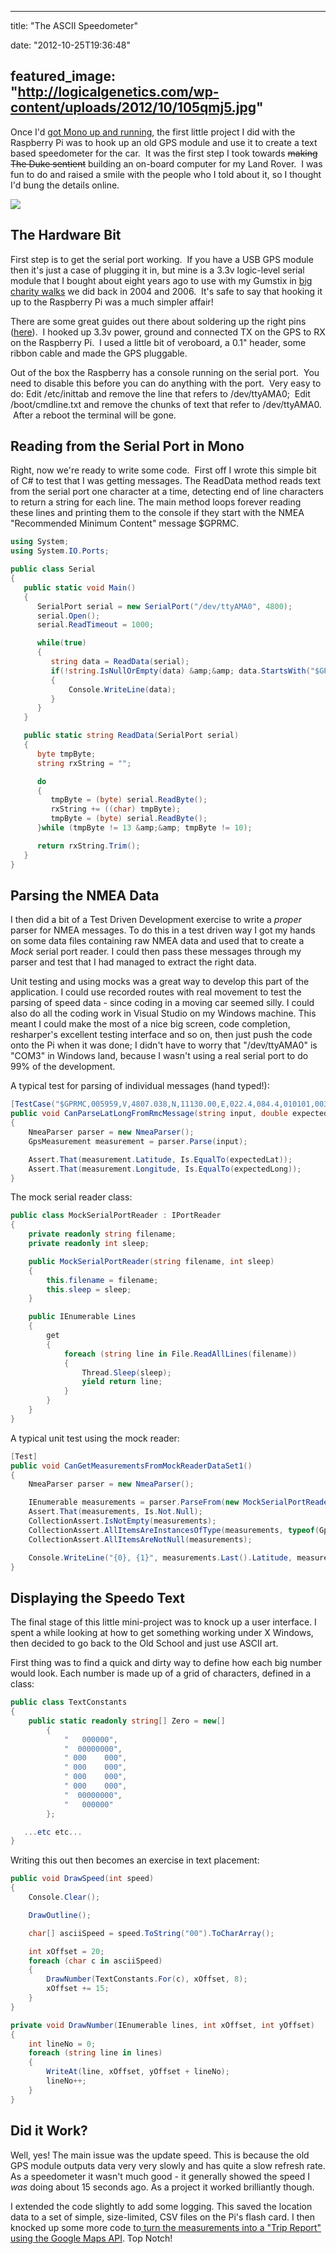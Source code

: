 
---
title: "The ASCII Speedometer"

date: "2012-10-25T19:36:48"

featured_image: "http://logicalgenetics.com/wp-content/uploads/2012/10/105qmj5.jpg"
---


Once I'd <a href="http://logicalgenetics.com/raspberry-pi-and-mono-hello-world/">got Mono up and running</a>, the first little project I did with the Raspberry Pi was to hook up an old GPS module and use it to create a text based speedometer for the car.  It was the first step I took towards <span style="text-decoration: line-through;">making The Duke sentient</span> building an on-board computer for my Land Rover.  I was fun to do and raised a smile with the people who I told about it, so I thought I'd bung the details online.

<a href="/images/the-ascii-speedometer/105qmj5.jpg"><img src="/images/the-ascii-speedometer/105qmj5.jpg"/></a>

## The Hardware Bit
First step is to get the serial port working.  If you have a USB GPS module then it's just a case of plugging it in, but mine is a 3.3v logic-level serial module that I bought about eight years ago to use with my Gumstix in <a href="http://logicalgenetics.com/longwalk/index.php">big charity walks</a> we did back in 2004 and 2006.  It's safe to say that hooking it up to the Raspberry Pi was a much simpler affair!

There are some great guides out there about soldering up the right pins (<a href="http://benosteen.wordpress.com/2012/04/24/raspberry-pis-onboard-serial-connection/">here</a>).  I hooked up 3.3v power, ground and connected TX on the GPS to RX on the Raspberry Pi.  I used a little bit of veroboard, a 0.1" header, some ribbon cable and made the GPS pluggable.

Out of the box the Raspberry has a console running on the serial port.  You need to disable this before you can do anything with the port.  Very easy to do: Edit /etc/inittab and remove the line that refers to /dev/ttyAMA0;  Edit /boot/cmdline.txt and remove the chunks of text that refer to /dev/ttyAMA0.  After a reboot the terminal will be gone.
## Reading from the Serial Port in Mono
Right, now we're ready to write some code.  First off I wrote this simple bit of C# to test that I was getting messages. The ReadData method reads text from the serial port one character at a time, detecting end of line characters to return a string for each line. The main method loops forever reading these lines and printing them to the console if they start with the NMEA "Recommended Minimum Content" message $GPRMC.
```csharp
using System;
using System.IO.Ports;

public class Serial
{
   public static void Main()
   {
      SerialPort serial = new SerialPort("/dev/ttyAMA0", 4800);
      serial.Open();
      serial.ReadTimeout = 1000;

      while(true)
      {
         string data = ReadData(serial);
         if(!string.IsNullOrEmpty(data) &amp;&amp; data.StartsWith("$GPRMC"))
         {
             Console.WriteLine(data);
         }
      }
   }

   public static string ReadData(SerialPort serial)
   {
      byte tmpByte;
      string rxString = "";

      do
      {
         tmpByte = (byte) serial.ReadByte();
         rxString += ((char) tmpByte);
         tmpByte = (byte) serial.ReadByte();
      }while (tmpByte != 13 &amp;&amp; tmpByte != 10);

      return rxString.Trim();
   }
}

```

## Parsing the NMEA Data
I then did a bit of a Test Driven Development exercise to write a *proper* parser for NMEA messages. To do this in a test driven way I got my hands on some data files containing raw NMEA data and used that to create a *Mock* serial port reader. I could then pass these messages through my parser and test that I had managed to extract the right data.

Unit testing and using mocks was a great way to develop this part of the application. I could use recorded routes with real movement to test the parsing of speed data - since coding in a moving car seemed silly. I could also do all the coding work in Visual Studio on my Windows machine. This meant I could make the most of a nice big screen, code completion, resharper's excellent testing interface and so on, then just push the code onto the Pi when it was done; I didn't have to worry that "/dev/ttyAMA0" is "COM3" in Windows land, because I wasn't using a real serial port to do 99% of the development.

A typical test for parsing of individual messages (hand typed!):
```csharp
[TestCase("$GPRMC,005959,V,4807.038,N,11130.00,E,022.4,084.4,010101,003.1,W*4E", 48.1173, 111.5)]
public void CanParseLatLongFromRmcMessage(string input, double expectedLat, double expectedLong)
{
    NmeaParser parser = new NmeaParser();
    GpsMeasurement measurement = parser.Parse(input);

    Assert.That(measurement.Latitude, Is.EqualTo(expectedLat));
    Assert.That(measurement.Longitude, Is.EqualTo(expectedLong));
}

```
The mock serial reader class:
```csharp
public class MockSerialPortReader : IPortReader
{
    private readonly string filename;
    private readonly int sleep;

    public MockSerialPortReader(string filename, int sleep)
    {
        this.filename = filename;
        this.sleep = sleep;
    }

    public IEnumerable Lines
    {
        get
        {
            foreach (string line in File.ReadAllLines(filename))
            {
                Thread.Sleep(sleep);
                yield return line;
            }
        }
    }
}

```
A typical unit test using the mock reader:
```csharp
[Test]
public void CanGetMeasurementsFromMockReaderDataSet1()
{
    NmeaParser parser = new NmeaParser();

    IEnumerable measurements = parser.ParseFrom(new MockSerialPortReader(dataSet1, 0));
    Assert.That(measurements, Is.Not.Null);
    CollectionAssert.IsNotEmpty(measurements);
    CollectionAssert.AllItemsAreInstancesOfType(measurements, typeof(GpsMeasurement));
    CollectionAssert.AllItemsAreNotNull(measurements);

    Console.WriteLine("{0}, {1}", measurements.Last().Latitude, measurements.Last().Longitude);
}

```

## Displaying the Speedo Text
The final stage of this little mini-project was to knock up a user interface. I spent a while looking at how to get something working under X Windows, then decided to go back to the Old School and just use ASCII art.

First thing was to find a quick and dirty way to define how each big number would look. Each number is made up of a grid of characters, defined in a class:
```csharp
public class TextConstants
{
    public static readonly string[] Zero = new[]
        {
            "   000000",
            "  00000000",
            " 000    000",
            " 000    000",
            " 000    000",
            " 000    000",
            "  00000000",
            "   000000"
        };

   ...etc etc...
}

```
Writing this out then becomes an exercise in text placement:
```csharp
public void DrawSpeed(int speed)
{
    Console.Clear();

    DrawOutline();

    char[] asciiSpeed = speed.ToString("00").ToCharArray();

    int xOffset = 20;
    foreach (char c in asciiSpeed)
    {
        DrawNumber(TextConstants.For(c), xOffset, 8);
        xOffset += 15;
    }
}

private void DrawNumber(IEnumerable lines, int xOffset, int yOffset)
{
    int lineNo = 0;
    foreach (string line in lines)
    {
        WriteAt(line, xOffset, yOffset + lineNo);
        lineNo++;
    }
}

```

## Did it Work?
Well, yes! The main issue was the update speed. This is because the old GPS module outputs data very very slowly and has quite a slow refresh rate. As a speedometer it wasn't much good - it generally showed the speed I *was* doing about 15 seconds ago. As a project it worked brilliantly though.

I extended the code slightly to add some logging. This saved the location data to a set of simple, size-limited, CSV files on the Pi's flash card. I then knocked up some more code to<a href="http://logicalgenetics.com/a-trip-to-work/"> turn the measurements into a "Trip Report" using the Google Maps API</a>. Top Notch!